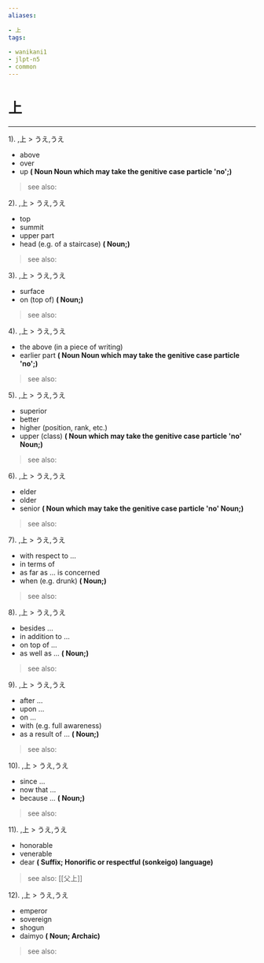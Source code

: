 ```yaml
---
aliases:
    
- 上
tags:
    
- wanikani1
- jlpt-n5
- common
---
```


# 上
---
1).
,上 > うえ,うえ

- above
- over
- up
**( Noun Noun which may take the genitive case particle 'no';)**
> see also: 
            
2).
,上 > うえ,うえ

- top
- summit
- upper part
- head (e.g. of a staircase)
**( Noun;)**
> see also: 
            
3).
,上 > うえ,うえ

- surface
- on (top of)
**( Noun;)**
> see also: 
            
4).
,上 > うえ,うえ

- the above (in a piece of writing)
- earlier part
**( Noun Noun which may take the genitive case particle 'no';)**
> see also: 
            
5).
,上 > うえ,うえ

- superior
- better
- higher (position, rank, etc.)
- upper (class)
**( Noun which may take the genitive case particle 'no' Noun;)**
> see also: 
            
6).
,上 > うえ,うえ

- elder
- older
- senior
**( Noun which may take the genitive case particle 'no' Noun;)**
> see also: 
            
7).
,上 > うえ,うえ

- with respect to ...
- in terms of
- as far as ... is concerned
- when (e.g. drunk)
**( Noun;)**
> see also: 
            
8).
,上 > うえ,うえ

- besides ...
- in addition to ...
- on top of ...
- as well as ...
**( Noun;)**
> see also: 
            
9).
,上 > うえ,うえ

- after ...
- upon ...
- on ...
- with (e.g. full awareness)
- as a result of ...
**( Noun;)**
> see also: 
            
10).
,上 > うえ,うえ

- since ...
- now that ...
- because ...
**( Noun;)**
> see also: 
            
11).
,上 > うえ,うえ

- honorable
- venerable
- dear
**( Suffix; Honorific or respectful (sonkeigo) language)**
> see also:  [[父上]]
            
12).
,上 > うえ,うえ

- emperor
- sovereign
- shogun
- daimyo
**( Noun; Archaic)**
> see also: 
            